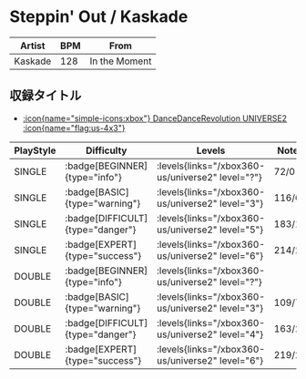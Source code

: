 # Steppin' Out / Kaskade

|Artist|BPM|From|
|------|---|----|
|Kaskade|128|In the Moment|

## 収録タイトル

- [:icon{name="simple-icons:xbox"} DanceDanceRevolution UNIVERSE2 :icon{name="flag:us-4x3"}](/xbox360-us/universe2)

|PlayStyle|Difficulty|Levels|Notes|Movie|
|---------|----------|------|-----|-----|
|SINGLE| :badge[BEGINNER]{type="info"}| :levels{links="/xbox360-us/universe2" level="?"}|72/0||
|SINGLE| :badge[BASIC]{type="warning"}| :levels{links="/xbox360-us/universe2" level="3"}|116/6||
|SINGLE| :badge[DIFFICULT]{type="danger"}| :levels{links="/xbox360-us/universe2" level="5"}|183/18||
|SINGLE| :badge[EXPERT]{type="success"}| :levels{links="/xbox360-us/universe2" level="6"}|214/28||
|DOUBLE| :badge[BEGINNER]{type="info"}| :levels{links="/xbox360-us/universe2" level="?"}|||
|DOUBLE| :badge[BASIC]{type="warning"}| :levels{links="/xbox360-us/universe2" level="3"}|109/7||
|DOUBLE| :badge[DIFFICULT]{type="danger"}| :levels{links="/xbox360-us/universe2" level="4"}|163/25||
|DOUBLE| :badge[EXPERT]{type="success"}| :levels{links="/xbox360-us/universe2" level="6"}|219/27||
